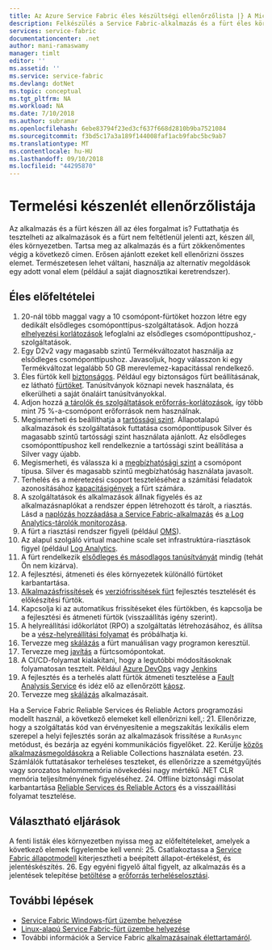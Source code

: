 ```yaml
---
title: Az Azure Service Fabric éles készültségi ellenőrzőlista |} A Microsoft Docs
description: Felkészülés a Service Fabric-alkalmazás és a fürt éles környezetben a következő bevált gyakorlatát.
services: service-fabric
documentationcenter: .net
author: mani-ramaswamy
manager: timlt
editor: ''
ms.assetid: ''
ms.service: service-fabric
ms.devlang: dotNet
ms.topic: conceptual
ms.tgt_pltfrm: NA
ms.workload: NA
ms.date: 7/10/2018
ms.author: subramar
ms.openlocfilehash: 6ebe83794f23ed3cf637f668d2810b9ba7521084
ms.sourcegitcommit: f3bd5c17a3a189f144008faf1acb9fabc5bc9ab7
ms.translationtype: MT
ms.contentlocale: hu-HU
ms.lasthandoff: 09/10/2018
ms.locfileid: "44295870"
---
```

# <a name="production-readiness-checklist"></a>Termelési készenlét ellenőrzőlistája

Az alkalmazás és a fürt készen áll az éles forgalmat is? Futtathatja és tesztelheti az alkalmazások és a fürt nem feltétlenül jelenti azt, készen áll, éles környezetben. Tartsa meg az alkalmazás és a fürt zökkenőmentes végig a következő címen. Erősen ajánlott ezeket kell ellenőrizni összes elemet. Természetesen lehet váltani, használja az alternatív megoldások egy adott vonal elem (például a saját diagnosztikai keretrendszer).


## <a name="pre-requisites-for-production"></a>Éles előfeltételei

1. 20-nál több maggal vagy a 10 csomópont-fürtöket hozzon létre egy dedikált elsődleges csomóponttípus-szolgáltatások. Adjon hozzá [elhelyezési korlátozások](service-fabric-cluster-resource-manager-advanced-placement-rules-placement-policies.md) lefoglalni az elsődleges csomóponttípushoz,-szolgáltatások. 
2. Egy D2v2 vagy magasabb szintű Termékváltozatot használja az elsődleges csomóponttípushoz. Javasoljuk, hogy válasszon ki egy Termékváltozat legalább 50 GB merevlemez-kapacitással rendelkező.
2. Éles fürtök kell [biztonságos](service-fabric-cluster-security.md). Például egy biztonságos fürt beállításának, ez látható [fürtöket](https://github.com/Azure-Samples/service-fabric-cluster-templates/tree/master/7-VM-Windows-3-NodeTypes-Secure-NSG). Tanúsítványok köznapi nevek használata, és elkerülheti a saját önaláírt tanúsítványokkal.
4. Adjon hozzá [a tárolók és szolgáltatások erőforrás-korlátozások](service-fabric-resource-governance.md), így több mint 75 %-a-csomópont erőforrások nem használnak. 
5. Megismerheti és beállíthatja a [tartóssági szint](service-fabric-cluster-capacity.md#the-durability-characteristics-of-the-cluster). Állapotalapú alkalmazások és szolgáltatások futtatása csomóponttípusok Silver és magasabb szintű tartóssági szint használata ajánlott. Az elsődleges csomóponttípushoz kell rendelkeznie a tartóssági szint beállítása a Silver vagy újabb.
6. Megismerheti, és válassza ki a [megbízhatósági szint](service-fabric-cluster-capacity.md#the-reliability-characteristics-of-the-cluster) a csomópont típusa. Silver és magasabb szintű megbízhatóság használata javasolt.
7. Terhelés és a méretezési csoport teszteléséhez a számítási feladatok azonosításához [kapacitásigények](service-fabric-cluster-capacity.md) a fürt számára. 
8. A szolgáltatások és alkalmazások állnak figyelés és az alkalmazásnaplókat a rendszer éppen létrehozott és tárolt, a riasztás. Lásd a [naplózás hozzáadása a Service Fabric-alkalmazás](service-fabric-how-to-diagnostics-log.md) és [a Log Analytics-tárolók monitorozása](service-fabric-diagnostics-oms-containers.md).
9. A fürt a riasztási rendszer figyeli (például [OMS](service-fabric-diagnostics-event-analysis-oms.md)). 
10. Az alapul szolgáló virtual machine scale set infrastruktúra-riasztások figyel (például [Log Analytics](service-fabric-diagnostics-oms-agent.md).
11. A fürt rendelkezik [elsődleges és másodlagos tanúsítványát](service-fabric-cluster-security-update-certs-azure.md) mindig (tehát Ön nem kizárva).
12. A fejlesztési, átmeneti és éles környezetek különálló fürtöket karbantartása. 
13. [Alkalmazásfrissítések](service-fabric-application-upgrade.md) és [verziófrissítések fürt](service-fabric-tutorial-upgrade-cluster.md) fejlesztés tesztelését és előkészítési fürtök. 
14. Kapcsolja ki az automatikus frissítéseket éles fürtökben, és kapcsolja be a fejlesztési és átmeneti fürtök (visszaállítás igény szerint). 
15. A helyreállítási időkorlátot (RPO) a szolgáltatás létrehozásához, és állítsa be a [vész-helyreállítási folyamat](service-fabric-disaster-recovery.md) és próbálhatja ki.
16. Tervezze meg [skálázás](service-fabric-cluster-scaling.md) a fürt manuálisan vagy programon keresztül.
17. Tervezze meg [javítás](service-fabric-patch-orchestration-application.md) a fürtcsomópontokat. 
18. A CI/CD-folyamat kialakítani, hogy a legutóbbi módosításoknak folyamatosan tesztelt. Például [Azure DevOps](service-fabric-tutorial-deploy-app-with-cicd-vsts.md) vagy [Jenkins](service-fabric-cicd-your-linux-applications-with-jenkins.md)
19. A fejlesztés és a terhelés alatt fürtök átmeneti tesztelése a [Fault Analysis Service](service-fabric-testability-overview.md) és idéz elő az ellenőrzött [káosz](service-fabric-controlled-chaos.md). 
20. Tervezze meg [skálázás](service-fabric-concepts-scalability.md) alkalmazásait. 


Ha a Service Fabric Reliable Services és Reliable Actors programozási modellt használ, a következő elemeket kell ellenőrizni kell,:
21. Ellenőrizze, hogy a szolgáltatás kód van érvényesítenie a megszakítás lexikális elem szerepel a helyi fejlesztés során az alkalmazások frissítése a `RunAsync` metódust, és bezárja az egyéni kommunikációs figyelőket.
22. Kerülje [közös alkalmazásmegoldásokra](service-fabric-work-with-reliable-collections.md) a Reliable Collections használata esetén.
23. Számlálók futtatásakor terheléses teszteket, és ellenőrizze a szemétgyűjtés vagy sorozatos halommemória növekedési nagy mértékű .NET CLR memória teljesítményének figyeléséhez.
24. Offline biztonsági másolat karbantartása [Reliable Services és Reliable Actors](service-fabric-reliable-services-backup-restore.md) és a visszaállítási folyamat tesztelése. 


## <a name="optional-best-practices"></a>Választható eljárások

A fenti listák éles környezetben nyissa meg az előfeltételeket, amelyek a következő elemek figyelembe kell venni:
25. Csatlakoztassa a [Service Fabric állapotmodell](service-fabric-health-introduction.md) kiterjesztheti a beépített állapot-értékelést, és jelentéskészítés.
26. Egy egyéni figyelő által figyelt, az alkalmazás és a jelentések telepítése [betöltése](service-fabric-cluster-resource-manager-metrics.md) a [erőforrás terheléselosztási](service-fabric-cluster-resource-manager-balancing.md). 


## <a name="next-steps"></a>További lépések
* [Service Fabric Windows-fürt üzembe helyezése](service-fabric-tutorial-create-vnet-and-windows-cluster.md)
* [Linux-alapú Service Fabric-fürt üzembe helyezése](service-fabric-tutorial-create-vnet-and-linux-cluster.md)
* További információk a Service Fabric [alkalmazásainak élettartamáról](service-fabric-application-lifecycle.md).
